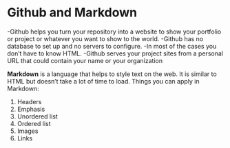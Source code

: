# Github and Markdown

-Github helps you turn your repository into a website to show your portfolio or project or whatever you want to show to the world.
-Github has no database to set up and no servers to configure.
-In most of the cases you don’t have to know HTML.
-Github serves your project sites from a personal URL that could contain your name or your organization 

**Markdown** is a language that helps to style text on the web. It is similar to HTML but doesn’t take a lot of time to load. 
Things you can apply in Markdown:
1.	Headers
2.	Emphasis
3.	Unordered list
4.	Ordered list
5.	Images
6.	Links



